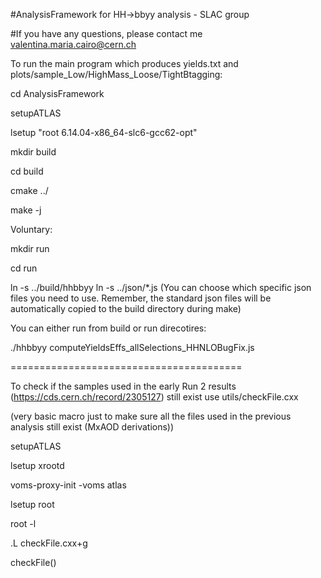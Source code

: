 #AnalysisFramework for HH->bbyy analysis - SLAC group

#If you have any questions, please contact me valentina.maria.cairo@cern.ch


To run the main program which produces yields.txt and plots/sample\_Low/HighMass\_Loose/TightBtagging:


cd AnalysisFramework

setupATLAS

lsetup "root 6.14.04-x86_64-slc6-gcc62-opt"

mkdir build

cd build

cmake ../

make -j

Voluntary:

mkdir run

cd run

ln -s ../build/hhbbyy
ln -s ../json/*.js (You can choose which specific json files you need to use. Remember, the standard json files will be automatically copied to the build directory during make)

You can either run from build or run direcotires:

./hhbbyy computeYieldsEffs_allSelections_HHNLOBugFix.js

========================================


To check if the samples used in the early Run 2 results (https://cds.cern.ch/record/2305127) still exist use utils/checkFile.cxx

(very basic macro just to make sure all the files used in the previous analysis still exist (MxAOD derivations))


setupATLAS

lsetup xrootd

voms-proxy-init -voms atlas

lsetup root

root -l 

.L checkFile.cxx+g

checkFile()
